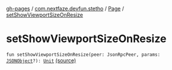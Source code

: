 [gh-pages](../../index.md) / [com.nextfaze.devfun.stetho](../index.md) / [Page](index.md) / [setShowViewportSizeOnResize](.)

# setShowViewportSizeOnResize

`fun setShowViewportSizeOnResize(peer: JsonRpcPeer, params: `[`JSONObject`](https://developer.android.com/reference/org/json/JSONObject.html)`?): `[`Unit`](https://kotlinlang.org/api/latest/jvm/stdlib/kotlin/-unit/index.html) [(source)](https://github.com/NextFaze/dev-fun/tree/master/devfun-stetho/src/main/java/com/nextfaze/devfun/stetho/Stetho.kt#L106)